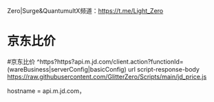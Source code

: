 Zero|Surge&QuantumultX频道：https://t.me/Light_Zero
# 京东比价
#京东比价
^https?https?api\.m\.jd\.com/client\.action\?functionId=(wareBusiness|serverConfig|basicConfig) url script-response-body https://raw.githubusercontent.com/GlitterZero/Scripts/main/jd_price.js

hostname = api.m.jd.com，

